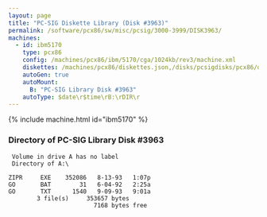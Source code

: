 ```yaml
---
layout: page
title: "PC-SIG Diskette Library (Disk #3963)"
permalink: /software/pcx86/sw/misc/pcsig/3000-3999/DISK3963/
machines:
  - id: ibm5170
    type: pcx86
    config: /machines/pcx86/ibm/5170/cga/1024kb/rev3/machine.xml
    diskettes: /machines/pcx86/diskettes.json,/disks/pcsigdisks/pcx86/diskettes.json
    autoGen: true
    autoMount:
      B: "PC-SIG Library Disk #3963"
    autoType: $date\r$time\rB:\rDIR\r
---
```


{% include machine.html id="ibm5170" %}

### Directory of PC-SIG Library Disk #3963

     Volume in drive A has no label
     Directory of A:\

    ZIPR     EXE    352086   8-13-93   1:07p
    GO       BAT        31   6-04-92   2:25a
    GO       TXT      1540   9-09-93   9:01a
            3 file(s)     353657 bytes
                            7168 bytes free
